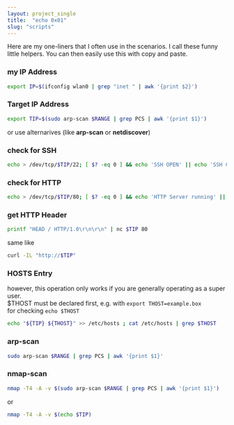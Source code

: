 ```yaml
---
layout: project_single
title:  "echo 0x01"
slug: "scripts"
---
```


Here are my one-liners that I often use in the scenarios. I call these funny little helpers. You can then easily use this with copy and paste.

### my IP Address
```sh
export IP=$(ifconfig wlan0 | grep "inet " | awk '{print $2}')
```

### Target IP Address
```sh
export TIP=$(sudo arp-scan $RANGE | grep PCS | awk '{print $1}')
```
or use alternarives (like **arp-scan** or **netdiscover**)

### check for SSH
```sh
echo > /dev/tcp/$TIP/22; [ $? -eq 0 ] && echo 'SSH OPEN' || echo 'SSH CLOSED'
```

### check for HTTP
```sh
echo > /dev/tcp/$TIP/80; [ $? -eq 0 ] && echo 'HTTP Server running' || echo 'HTTP Server not running'
```

### get HTTP Header
```sh
printf "HEAD / HTTP/1.0\r\n\r\n" | nc $TIP 80
```
same like
```sh
curl -IL "http://$TIP"
```

### HOSTS Entry
however, this operation only works if you are generally operating as a super user.<br>
$THOST must be declared first, e.g. with ```export THOST=example.box```<br>
for checking ```echo $THOST```<br>
```sh
echo "${TIP} ${THOST}" >> /etc/hosts ; cat /etc/hosts | grep $THOST
```

### arp-scan
```sh
sudo arp-scan $RANGE | grep PCS | awk '{print $1}'
```

### nmap-scan
```sh
nmap -T4 -A -v $(sudo arp-scan $RANGE | grep PCS | awk '{print $1}')
```
or
```sh
nmap -T4 -A -v $(echo $TIP)
```
